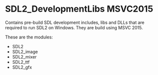 # SDL2_DevelopmentLibs MSVC2015

Contains pre-build SDL development includes, libs and DLLs that are required to run SDL2 on Windows. They are build using MSVC 2015.

These are the modules:

- SDL2
- SDL2_image
- SDL2_mixer
- SDL2_ttf
- SDL2_gfx

